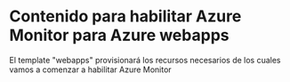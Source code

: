 # Contenido para habilitar Azure Monitor para Azure webapps


El template "webapps" provisionará los recursos necesarios de los cuales vamos a comenzar a habilitar Azure Monitor
